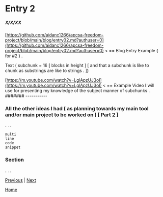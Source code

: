 # Entry 2
##### X/X/XX

[https://github.com/aidanc1266/apcsa-freedom-project/blob/main/blog/entry02.md?authuser=0](https://github.com/aidanc1266/apcsa-freedom-project/blob/main/blog/entry02.md?authuser=0) < == Blog Entry Example ( for #2 ) . 

Text ( subchunk = 16 [ blocks in height ] [ and that a subchunk is like to chunk as substrings are like to strings . ]) 

[https://m.youtube.com/watch?v=LglApzUJ3oI](https://m.youtube.com/watch?v=LglApzUJ3oI) < == Example Video I will use for presenting my knowledge of the subject manner of subchunks . 
####### -----------

### All the other ideas I had ( as planning towards my main tool and/or main project to be worked on ) [ Part 2 ] 

. . . 

```langauge 
multi 
line 
code 
snippet 
``` 

### Section 

. . . 

[Previous](entry01.md) | [Next](entry03.md)

[Home](../README.md)
